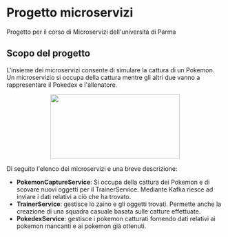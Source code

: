 # Progetto microservizi

Progetto per il corso di Microservizi dell'università di Parma


## Scopo del progetto

L'insieme dei microservizi consente di simulare la cattura di un Pokemon. Un microservizio si occupa della cattura mentre gli altri due vanno a rappresentare il Pokedex e l'allenatore.

<p align="center">
  <img width="300" height="150" src="https://seeklogo.com/images/P/Pokemon-logo-497D61B223-seeklogo.com.png">
</p>

Di seguito l'elenco dei microservizi e una breve descrizione:

- **PokemonCaptureService**: Si occupa della cattura dei Pokemon e di scovare nuovi oggetti per il TrainerService. Mediante Kafka riesce ad inviare i dati relativi a ciò che ha trovato.
- **TrainerService**: gestisce lo zaino e gli oggetti trovati. Permette anche la creazione di una squadra casuale basata sulle catture effettuate.
- **PokedexService**: gestisce i pokemon catturati fornendo dati relativi ai pokemon mancanti e ai pokemon già ottenuti.
